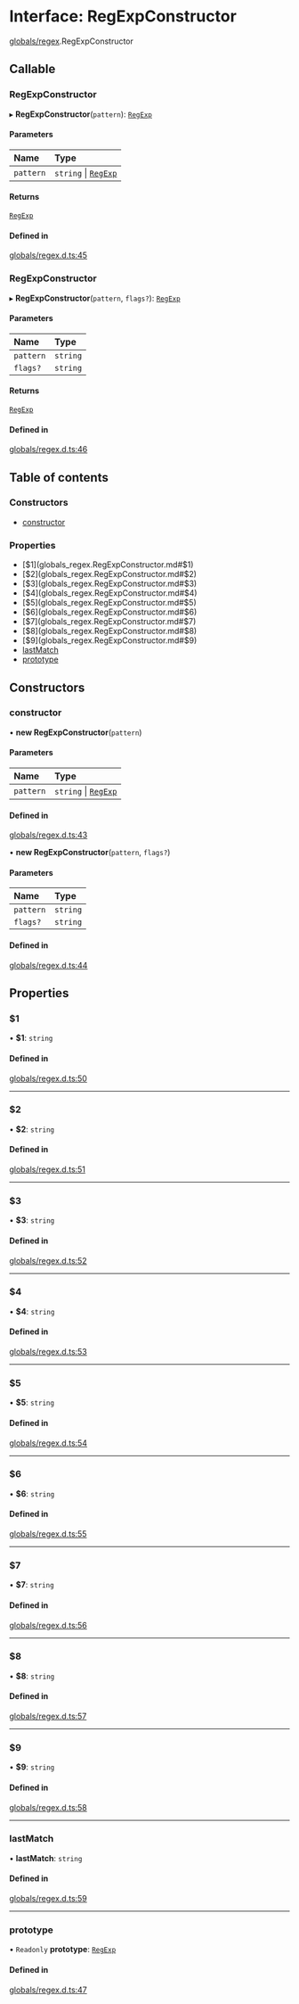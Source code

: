 # Interface: RegExpConstructor

[globals/regex](../modules/globals_regex.md).RegExpConstructor

## Callable

### RegExpConstructor

▸ **RegExpConstructor**(`pattern`): [`RegExp`](../modules/globals_regex.md#regexp)

#### Parameters

| Name | Type |
| :------ | :------ |
| `pattern` | `string` \| [`RegExp`](../modules/globals_regex.md#regexp) |

#### Returns

[`RegExp`](../modules/globals_regex.md#regexp)

#### Defined in

[globals/regex.d.ts:45](https://github.com/luucyadmin/luucy-types/blob/5fee54b/globals/regex.d.ts#L45)

### RegExpConstructor

▸ **RegExpConstructor**(`pattern`, `flags?`): [`RegExp`](../modules/globals_regex.md#regexp)

#### Parameters

| Name | Type |
| :------ | :------ |
| `pattern` | `string` |
| `flags?` | `string` |

#### Returns

[`RegExp`](../modules/globals_regex.md#regexp)

#### Defined in

[globals/regex.d.ts:46](https://github.com/luucyadmin/luucy-types/blob/5fee54b/globals/regex.d.ts#L46)

## Table of contents

### Constructors

- [constructor](globals_regex.RegExpConstructor.md#constructor)

### Properties

- [$1](globals_regex.RegExpConstructor.md#$1)
- [$2](globals_regex.RegExpConstructor.md#$2)
- [$3](globals_regex.RegExpConstructor.md#$3)
- [$4](globals_regex.RegExpConstructor.md#$4)
- [$5](globals_regex.RegExpConstructor.md#$5)
- [$6](globals_regex.RegExpConstructor.md#$6)
- [$7](globals_regex.RegExpConstructor.md#$7)
- [$8](globals_regex.RegExpConstructor.md#$8)
- [$9](globals_regex.RegExpConstructor.md#$9)
- [lastMatch](globals_regex.RegExpConstructor.md#lastmatch)
- [prototype](globals_regex.RegExpConstructor.md#prototype)

## Constructors

### constructor

• **new RegExpConstructor**(`pattern`)

#### Parameters

| Name | Type |
| :------ | :------ |
| `pattern` | `string` \| [`RegExp`](../modules/globals_regex.md#regexp) |

#### Defined in

[globals/regex.d.ts:43](https://github.com/luucyadmin/luucy-types/blob/5fee54b/globals/regex.d.ts#L43)

• **new RegExpConstructor**(`pattern`, `flags?`)

#### Parameters

| Name | Type |
| :------ | :------ |
| `pattern` | `string` |
| `flags?` | `string` |

#### Defined in

[globals/regex.d.ts:44](https://github.com/luucyadmin/luucy-types/blob/5fee54b/globals/regex.d.ts#L44)

## Properties

### $1

• **$1**: `string`

#### Defined in

[globals/regex.d.ts:50](https://github.com/luucyadmin/luucy-types/blob/5fee54b/globals/regex.d.ts#L50)

___

### $2

• **$2**: `string`

#### Defined in

[globals/regex.d.ts:51](https://github.com/luucyadmin/luucy-types/blob/5fee54b/globals/regex.d.ts#L51)

___

### $3

• **$3**: `string`

#### Defined in

[globals/regex.d.ts:52](https://github.com/luucyadmin/luucy-types/blob/5fee54b/globals/regex.d.ts#L52)

___

### $4

• **$4**: `string`

#### Defined in

[globals/regex.d.ts:53](https://github.com/luucyadmin/luucy-types/blob/5fee54b/globals/regex.d.ts#L53)

___

### $5

• **$5**: `string`

#### Defined in

[globals/regex.d.ts:54](https://github.com/luucyadmin/luucy-types/blob/5fee54b/globals/regex.d.ts#L54)

___

### $6

• **$6**: `string`

#### Defined in

[globals/regex.d.ts:55](https://github.com/luucyadmin/luucy-types/blob/5fee54b/globals/regex.d.ts#L55)

___

### $7

• **$7**: `string`

#### Defined in

[globals/regex.d.ts:56](https://github.com/luucyadmin/luucy-types/blob/5fee54b/globals/regex.d.ts#L56)

___

### $8

• **$8**: `string`

#### Defined in

[globals/regex.d.ts:57](https://github.com/luucyadmin/luucy-types/blob/5fee54b/globals/regex.d.ts#L57)

___

### $9

• **$9**: `string`

#### Defined in

[globals/regex.d.ts:58](https://github.com/luucyadmin/luucy-types/blob/5fee54b/globals/regex.d.ts#L58)

___

### lastMatch

• **lastMatch**: `string`

#### Defined in

[globals/regex.d.ts:59](https://github.com/luucyadmin/luucy-types/blob/5fee54b/globals/regex.d.ts#L59)

___

### prototype

• `Readonly` **prototype**: [`RegExp`](../modules/globals_regex.md#regexp)

#### Defined in

[globals/regex.d.ts:47](https://github.com/luucyadmin/luucy-types/blob/5fee54b/globals/regex.d.ts#L47)
